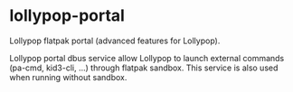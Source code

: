 # lollypop-portal
Lollypop flatpak portal (advanced features for Lollypop).

Lollypop portal dbus service allow Lollypop to launch external commands (pa-cmd, kid3-cli, ...) through flatpak sandbox. This service is also used when running without sandbox.
